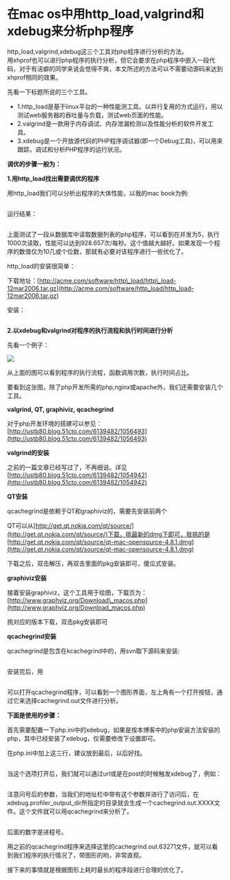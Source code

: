 # 在mac os中用http\_load,valgrind和xdebug来分析php程序

http\_load,valgrind,xdebug这三个工具对php程序进行分析的方法。  
用xhprof也可以进行php程序的执行分析，但它会要求在php程序中嵌入一段代码，对于有洁癖的同学来说会觉得不爽，本文所述的方法可以不需要动源码来达到xhprof相同的效果。

先看一下标题所说的三个工具。

* 1.http\_load是基于linux平台的一种性能测工具。以并行复用的方式运行，用以测试web服务器的吞吐量与负载，测试web页面的性能。
* 2.valgrind是一款用于内存调试、内存泄漏检测以及性能分析的软件开发工具。
* 3.xdebug是一个开放源代码的PHP程序调试器\(即一个Debug工具\)，可以用来跟踪，调试和分析PHP程序的运行状况。

**调优的步骤一般为：**

**1.用http\_load找出需要调优的程序**

用http\_load我们可以分析出程序的大体性能，以我的mac book为例:

```

```

运行结果：

```

```

上面测试了一段从数据库中读取数据列表的php程序，可以看到在并发为5，执行1000次读取，性能可以达到928.657次/每秒。这个值越大越好。如果发现一个程序的数值仅为10几或个位数，那就有必要对该程序进行一些优化了。

http\_load的安装很简单：

下载地址：[http://acme.com/software/http\_load/http\_load-12mar2006.tar.gz](http://acme.com/software/http_load/http_load-12mar2006.tar.gz)

安装：

```

```



**2.以xdebug和valgrind对程序的执行流程和执行时间进行分析**

先看一个例子：

[![](http://blog.51cto.com/attachment/201211/144351484.png)](http://blog.51cto.com/attachment/201211/144351484.png)

从上面的图可以看到程序的执行流程，函数调用次数，执行时间占比。

要看到这张图，除了php开发所需的php,nginx或apache外，我们还需要安装几个工具。

**valgrind, QT, graphiviz, qcachegrind**

对于php开发环境的搭建可以参见：[http://ustb80.blog.51cto.com/6139482/1056493](http://ustb80.blog.51cto.com/6139482/1056493)



**valgrind的安装**

之前的一篇文章已经写过了，不再细说。详见[http://ustb80.blog.51cto.com/6139482/1054942](http://ustb80.blog.51cto.com/6139482/1054942)



**QT安装**

qcachegrind是依赖于QT和graphiviz的，需要先安装前两个

QT可以从[http://get.qt.nokia.com/qt/source/](http://get.qt.nokia.com/qt/source/)下载，挑最新的dmg下即可，我挑的是[http://get.qt.nokia.com/qt/source/qt-mac-opensource-4.8.1.dmg](http://get.qt.nokia.com/qt/source/qt-mac-opensource-4.8.1.dmg)

下载之后，双击解压，再双击里面的pkg安装即可，傻瓜式安装。



**graphiviz安装**

接着安装graphiviz，这个工具用于绘图，下载页为：[http://www.graphviz.org/Download\_macos.php](http://www.graphviz.org/Download_macos.php)

挑对应的版本下载，双击pkg安装即可



**qcachegrind安装**

qcachegrind是包含在kcachegrind中的，用svn取下源码来安装:

```

```

安装完后，用

```

```

可以打开qcachegrind程序，可以看到一个图形界面，左上角有一个打开按钮，通过它来选择cachegrind.out文件进行分析。



**下面是使用的步骤：**

首先需要配置一下php.ini中的xdebug，如果是按本博客中的php安装方法安装的php，其中已经安装了xdebug，仅需要修改下设置即可。

在php.ini中加上这三行，建议放到最后，以后好找。

```

```

当这个选项打开后，我们就可以通过url或是在post的时候触发xdebug了，例如：

```

```

注意问号后的参数，当我们的地址栏中带有这个参数并进行了访问后，在xdebug.profiler\_output\_dir所指定的目录就会生成一个cachegrind.out.XXXX文件。这个文件就可以用qcachegrind来分析了。

```

```

后面的数字是进程号。

用之前的qcachegrind程序来选择这里的cachegrind.out.63271文件，就可以看到我们程序的执行情况了，带图形的哟，非常直观。

接下来的事情就是根据图形上耗时最长的程序段进行合理的优化了。

  


